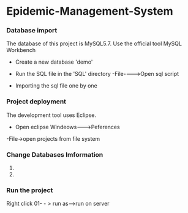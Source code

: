 # Epidemic-Management-System
### Database import
The database of this project is MySQL5.7.
Use the official tool MySQL Workbench
-	Create a new database 'demo'
 
-	Run the SQL file in the 'SQL' directory
-File---->Open sql script
 
 
 
-	Importing the sql file one by one

### Project deployment
The development tool uses Eclipse.
-	Open eclipse Windeows--->Peferences
 
 
 
 

 
 
 


-File->open projects from file system
 
### Change Databases Imformation
1.	
 
 

2.
 
 

### Run the project
Right click 01- - > run as-->run on server
 
 





